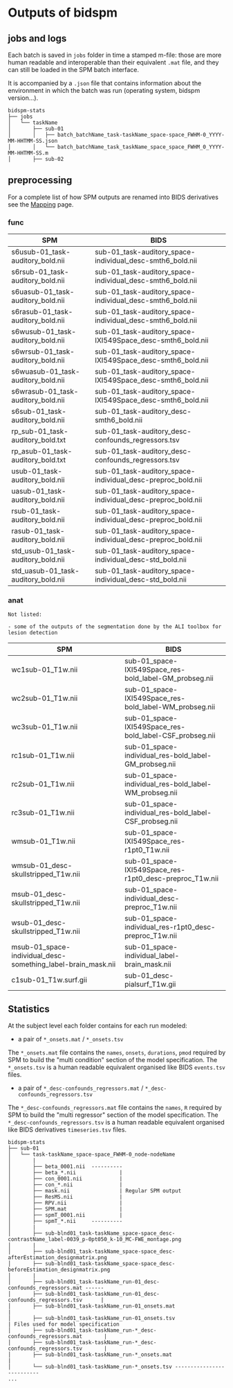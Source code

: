 # Outputs of bidspm

## jobs and logs

Each batch is saved in `jobs` folder in time a stamped m-file: those are more
human readable and interoperable than their equivalent `.mat` file, and they can
still be loaded in the SPM batch interface.

It is accompanied by a `.json` file that contains information about the
environment in which the batch was run (operating system, bidspm version...).

```text
bidspm-stats
├── jobs
│   └── taskName
│       ├── sub-01
│       │   ├── batch_batchName_task-taskName_space-space_FWHM-0_YYYY-MM-HHTMM-SS.json
│       │   └── batch_batchName_task_taskName_space_space_FWHM_0_YYYY-MM-HHTMM-SS.m
│       ├── sub-02
```

## preprocessing

<!-- markdown-link-check-disable -->

For a complete list of how SPM outputs are renamed into BIDS derivatives see the
[Mapping](mapping) page.

<!-- markdown-link-check-enable -->

### func

| SPM                                 | BIDS                                                        |
| ----------------------------------- | ----------------------------------------------------------- |
| s6usub-01_task-auditory_bold.nii    | sub-01_task-auditory_space-individual_desc-smth6_bold.nii   |
| s6rsub-01_task-auditory_bold.nii    | sub-01_task-auditory_space-individual_desc-smth6_bold.nii   |
| s6uasub-01_task-auditory_bold.nii   | sub-01_task-auditory_space-individual_desc-smth6_bold.nii   |
| s6rasub-01_task-auditory_bold.nii   | sub-01_task-auditory_space-individual_desc-smth6_bold.nii   |
| s6wusub-01_task-auditory_bold.nii   | sub-01_task-auditory_space-IXI549Space_desc-smth6_bold.nii  |
| s6wrsub-01_task-auditory_bold.nii   | sub-01_task-auditory_space-IXI549Space_desc-smth6_bold.nii  |
| s6wuasub-01_task-auditory_bold.nii  | sub-01_task-auditory_space-IXI549Space_desc-smth6_bold.nii  |
| s6wrasub-01_task-auditory_bold.nii  | sub-01_task-auditory_space-IXI549Space_desc-smth6_bold.nii  |
| s6sub-01_task-auditory_bold.nii     | sub-01_task-auditory_desc-smth6_bold.nii                    |
| rp_sub-01_task-auditory_bold.txt    | sub-01_task-auditory_desc-confounds_regressors.tsv          |
| rp_asub-01_task-auditory_bold.txt   | sub-01_task-auditory_desc-confounds_regressors.tsv          |
| usub-01_task-auditory_bold.nii      | sub-01_task-auditory_space-individual_desc-preproc_bold.nii |
| uasub-01_task-auditory_bold.nii     | sub-01_task-auditory_space-individual_desc-preproc_bold.nii |
| rsub-01_task-auditory_bold.nii      | sub-01_task-auditory_space-individual_desc-preproc_bold.nii |
| rasub-01_task-auditory_bold.nii     | sub-01_task-auditory_space-individual_desc-preproc_bold.nii |
| std_usub-01_task-auditory_bold.nii  | sub-01_task-auditory_space-individual_desc-std_bold.nii     |
| std_uasub-01_task-auditory_bold.nii | sub-01_task-auditory_space-individual_desc-std_bold.nii     |

### anat

```{note}
Not listed:

- some of the outputs of the segmentation done by the ALI toolbox for
lesion detection
```

| SPM                                                          | BIDS                                                    |
| ------------------------------------------------------------ | ------------------------------------------------------- |
| wc1sub-01_T1w.nii                                            | sub-01_space-IXI549Space_res-bold_label-GM_probseg.nii  |
| wc2sub-01_T1w.nii                                            | sub-01_space-IXI549Space_res-bold_label-WM_probseg.nii  |
| wc3sub-01_T1w.nii                                            | sub-01_space-IXI549Space_res-bold_label-CSF_probseg.nii |
| rc1sub-01_T1w.nii                                            | sub-01_space-individual_res-bold_label-GM_probseg.nii   |
| rc2sub-01_T1w.nii                                            | sub-01_space-individual_res-bold_label-WM_probseg.nii   |
| rc3sub-01_T1w.nii                                            | sub-01_space-individual_res-bold_label-CSF_probseg.nii  |
| wmsub-01_T1w.nii                                             | sub-01_space-IXI549Space_res-r1pt0_T1w.nii              |
| wmsub-01_desc-skullstripped_T1w.nii                          | sub-01_space-IXI549Space_res-r1pt0_desc-preproc_T1w.nii |
| msub-01_desc-skullstripped_T1w.nii                           | sub-01_space-individual_desc-preproc_T1w.nii            |
| wsub-01_desc-skullstripped_T1w.nii                           | sub-01_space-individual_res-r1pt0_desc-preproc_T1w.nii  |
| msub-01_space-individual_desc-something_label-brain_mask.nii | sub-01_space-individual_label-brain_mask.nii            |
| c1sub-01_T1w.surf.gii                                        | sub-01_desc-pialsurf_T1w.gii                            |

## Statistics

At the subject level each folder contains for each run modeled:

-   a pair of `*_onsets.mat` / `*_onsets.tsv`

The `*_onsets.mat` file contains the `names`, `onsets`, `durations`, `pmod`
required by SPM to build the "multi condition" section of the model
specification. The `*_onsets.tsv` is a human readable equivalent organised like
BIDS `events.tsv` files.

-   a pair of `*_desc-confounds_regressors.mat` /
    `*_desc-confounds_regressors.tsv`

The `*_desc-confounds_regressors.mat` file contains the `names`, `R` required by
SPM to build the "multi regressor" section of the model specification. The
`*_desc-confounds_regressors.tsv` is a human readable equivalent organised like
BIDS derivatives `timeseries.tsv` files.

```text
bidspm-stats
├── sub-01
│   └── task-taskName_space-space_FWHM-0_node-nodeName
│       |
│       ├── beta_0001.nii  ----------
│       ├── beta_*.nii              |
│       ├── con_0001.nii            |
│       ├── con_*.nii               |
│       ├── mask.nii                | Regular SPM output
│       ├── ResMS.nii               |
│       ├── RPV.nii                 |
│       ├── SPM.mat                 |
│       ├── spmT_0001.nii           |
│       ├── spmT_*.nii     ----------
│       |
│       ├── sub-blnd01_task-taskName_space-space_desc-contrastName_label-0039_p-0pt050_k-10_MC-FWE_montage.png
│       |
│       ├── sub-blnd01_task-taskName_space-space_desc-afterEstimation_designmatrix.png
│       ├── sub-blnd01_task-taskName_space-space_desc-beforeEstimation_designmatrix.png
│       |
│       ├── sub-blnd01_task-taskName_run-01_desc-confounds_regressors.mat ------
│       ├── sub-blnd01_task-taskName_run-01_desc-confounds_regressors.tsv      |
│       ├── sub-blnd01_task-taskName_run-01_onsets.mat                         |
│       ├── sub-blnd01_task-taskName_run-01_onsets.tsv                         | Files used for model specification
│       ├── sub-blnd01_task-taskName_run-*_desc-confounds_regressors.mat       |
│       ├── sub-blnd01_task-taskName_run-*_desc-confounds_regressors.tsv       |
│       ├── sub-blnd01_task-taskName_run-*_onsets.mat                          |
│       └── sub-blnd01_task-taskName_run-*_onsets.tsv --------------------------
...
```
